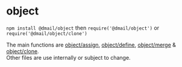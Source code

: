 # object

`npm install @dmail/object` then `require('@dmail/object')` or `require('@dmail/object/clone')`

The main functions are [object/assign](./assign), [object/define](./define), [object/merge](./merge) & [object/clone](./clone).<br />
Other files are use internally or subject to change.
